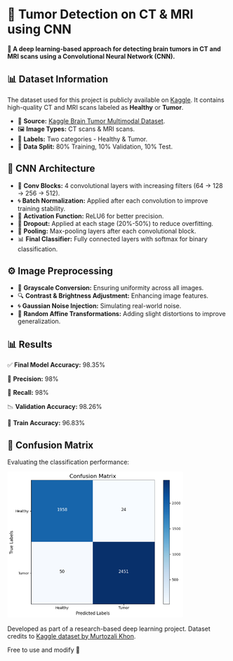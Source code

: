 <!DOCTYPE html>
<html lang="en">
<head>
    <meta charset="UTF-8">
    <meta name="viewport" content="width=device-width, initial-scale=1.0">
</head>
<body>
<div class="container">
    <h1>🧠 Tumor Detection on CT & MRI using CNN</h1>
    <p><strong>🚀 A deep learning-based approach for detecting brain tumors in CT and MRI scans using a Convolutional Neural Network (CNN).</strong></p>
    <h2>📊 Dataset Information</h2>
    <p>
        The dataset used for this project is publicly available on <a href="https://www.kaggle.com/datasets/murtozalikhon/brain-tumor-multimodal-image-ct-and-mri" target="_blank">Kaggle</a>.
        It contains high-quality CT and MRI scans labeled as <strong>Healthy</strong> or <strong>Tumor</strong>.
    </p>
    <ul>
        <li>📂 <strong>Source:</strong> <a href="https://www.kaggle.com/datasets/murtozalikhon/brain-tumor-multimodal-image-ct-and-mri" target="_blank">Kaggle Brain Tumor Multimodal Dataset</a>.</li>
        <li>🖼️ <strong>Image Types:</strong> CT scans & MRI scans.</li>
        <li>🔖 <strong>Labels:</strong> Two categories - Healthy & Tumor.</li>
        <li>📏 <strong>Data Split:</strong> 80% Training, 10% Validation, 10% Test.</li>
    </ul>
    <h2>🧠 CNN Architecture</h2>
    <ul>
        <li>🔹 <strong>Conv Blocks:</strong> 4 convolutional layers with increasing filters (64 → 128 → 256 → 512).</li>
        <li>🌀 <strong>Batch Normalization:</strong> Applied after each convolution to improve training stability.</li>
        <li>🔹 <strong>Activation Function:</strong> ReLU6 for better precision.</li>
        <li>🛑 <strong>Dropout:</strong> Applied at each stage (20%-50%) to reduce overfitting.</li>
        <li>📏 <strong>Pooling:</strong> Max-pooling layers after each convolutional block.</li>
        <li>📊 <strong>Final Classifier:</strong> Fully connected layers with softmax for binary classification.</li>
    </ul>
    <h2>⚙️ Image Preprocessing</h2>
    <ul>
        <li>🎨 <strong>Grayscale Conversion:</strong> Ensuring uniformity across all images.</li>
        <li>🔍 <strong>Contrast & Brightness Adjustment:</strong> Enhancing image features.</li>
        <li>🌀 <strong>Gaussian Noise Injection:</strong> Simulating real-world noise.</li>
        <li>🔄 <strong>Random Affine Transformations:</strong> Adding slight distortions to improve generalization.</li>
    </ul>
    <h2>📊 Results</h2>
    <div class="result">
        <p>✅ <strong>Final Model Accuracy:</strong> <span class="code">98.35%</span></p>
        <p>🎯 <strong>Precision:</strong> <span class="code">98%</span></p>
        <p>🔬 <strong>Recall:</strong> <span class="code">98%</span></p>
        <p>📉 <strong>Validation Accuracy:</strong> <span class="code">98.26%</span></p>
        <p>🧪 <strong>Train Accuracy:</strong> <span class="code">96.83%</span></p>
    </div>
    <h2>📜 Confusion Matrix</h2>
    <p>Evaluating the classification performance:</p>
    <img src="Confusion Matrix.png" alt="Confusion Matrix" width="400">
    <p>
        Developed as part of a research-based deep learning project. Dataset credits to <a href="https://www.kaggle.com/datasets/murtozalikhon/brain-tumor-multimodal-image-ct-and-mri" target="_blank">Kaggle dataset by Murtozali Khon</a>.</p>
    <p> Free to use and modify 🎉</p>
</div>
</body>
</html>
